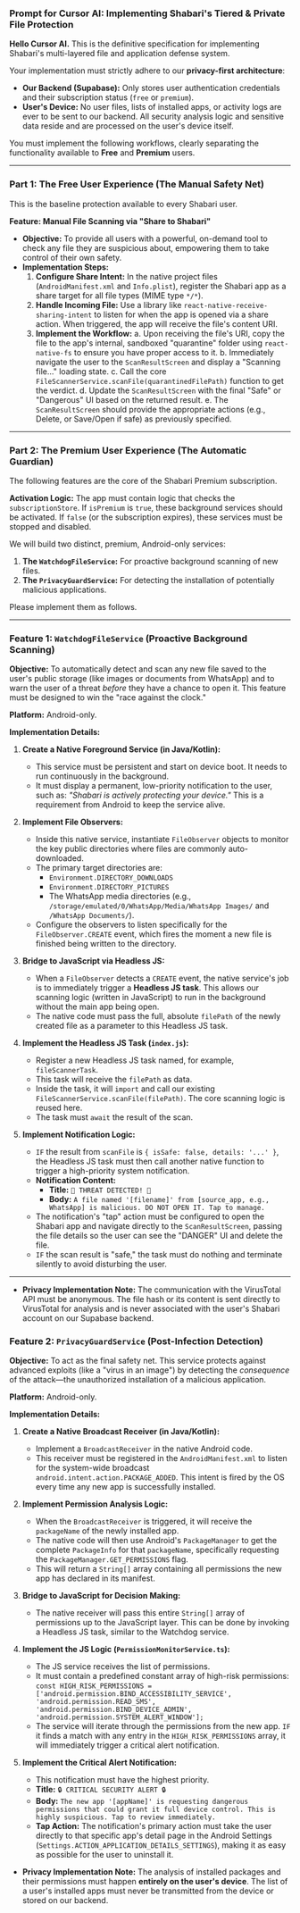 
### **Prompt for Cursor AI: Implementing Shabari's Tiered & Private File Protection**

**Hello Cursor AI.** This is the definitive specification for implementing Shabari's multi-layered file and application defense system.

Your implementation must strictly adhere to our **privacy-first architecture**:
* **Our Backend (Supabase):** Only stores user authentication credentials and their subscription status (`free` or `premium`).
* **User's Device:** No user files, lists of installed apps, or activity logs are ever to be sent to our backend. All security analysis logic and sensitive data reside and are processed on the user's device itself.

You must implement the following workflows, clearly separating the functionality available to **Free** and **Premium** users.

---

### **Part 1: The Free User Experience (The Manual Safety Net)**

This is the baseline protection available to every Shabari user.

**Feature: Manual File Scanning via "Share to Shabari"**

* **Objective:** To provide all users with a powerful, on-demand tool to check any file they are suspicious about, empowering them to take control of their own safety.
* **Implementation Steps:**
    1.  **Configure Share Intent:** In the native project files (`AndroidManifest.xml` and `Info.plist`), register the Shabari app as a share target for all file types (MIME type `*/*`).
    2.  **Handle Incoming File:** Use a library like `react-native-receive-sharing-intent` to listen for when the app is opened via a share action. When triggered, the app will receive the file's content URI.
    3.  **Implement the Workflow:**
        a.  Upon receiving the file's URI, copy the file to the app's internal, sandboxed "quarantine" folder using `react-native-fs` to ensure you have proper access to it.
        b.  Immediately navigate the user to the `ScanResultScreen` and display a "Scanning file..." loading state.
        c.  Call the core `FileScannerService.scanFile(quarantinedFilePath)` function to get the verdict.
        d.  Update the `ScanResultScreen` with the final "Safe" or "Dangerous" UI based on the returned result.
        e.  The `ScanResultScreen` should provide the appropriate actions (e.g., Delete, or Save/Open if safe) as previously specified.

---

### **Part 2: The Premium User Experience (The Automatic Guardian)**

The following features are the core of the Shabari Premium subscription.

**Activation Logic:** The app must contain logic that checks the `subscriptionStore`. If `isPremium` is `true`, these background services should be activated. If `false` (or the subscription expires), these services must be stopped and disabled.


We will build two distinct, premium, Android-only services:
1.  **The `WatchdogFileService`:** For proactive background scanning of new files.
2.  **The `PrivacyGuardService`:** For detecting the installation of potentially malicious applications.

Please implement them as follows.

---

### **Feature 1: `WatchdogFileService` (Proactive Background Scanning)**

**Objective:** To automatically detect and scan any new file saved to the user's public storage (like images or documents from WhatsApp) and to warn the user of a threat *before* they have a chance to open it. This feature must be designed to win the "race against the clock."

**Platform:** Android-only.

**Implementation Details:**

1.  **Create a Native Foreground Service (in Java/Kotlin):**
    * This service must be persistent and start on device boot. It needs to run continuously in the background.
    * It must display a permanent, low-priority notification to the user, such as: *"Shabari is actively protecting your device."* This is a requirement from Android to keep the service alive.

2.  **Implement File Observers:**
    * Inside this native service, instantiate `FileObserver` objects to monitor the key public directories where files are commonly auto-downloaded.
    * The primary target directories are:
        * `Environment.DIRECTORY_DOWNLOADS`
        * `Environment.DIRECTORY_PICTURES`
        * The WhatsApp media directories (e.g., `/storage/emulated/0/WhatsApp/Media/WhatsApp Images/` and `/WhatsApp Documents/`).
    * Configure the observers to listen specifically for the `FileObserver.CREATE` event, which fires the moment a new file is finished being written to the directory.

3.  **Bridge to JavaScript via Headless JS:**
    * When a `FileObserver` detects a `CREATE` event, the native service's job is to immediately trigger a **Headless JS task**. This allows our scanning logic (written in JavaScript) to run in the background without the main app being open.
    * The native code must pass the full, absolute `filePath` of the newly created file as a parameter to this Headless JS task.

4.  **Implement the Headless JS Task (`index.js`):**
    * Register a new Headless JS task named, for example, `fileScannerTask`.
    * This task will receive the `filePath` as data.
    * Inside the task, it will `import` and call our existing `FileScannerService.scanFile(filePath)`. The core scanning logic is reused here.
    * The task must `await` the result of the scan.

5.  **Implement Notification Logic:**
    * `IF` the result from `scanFile` is `{ isSafe: false, details: '...' }`, the Headless JS task must then call another native function to trigger a high-priority system notification.
    * **Notification Content:**
        * **Title:** `🚨 THREAT DETECTED! 🚨`
        * **Body:** `A file named '[filename]' from [source_app, e.g., WhatsApp] is malicious. DO NOT OPEN IT. Tap to manage.`
    * The notification's "tap" action must be configured to open the Shabari app and navigate directly to the `ScanResultScreen`, passing the file details so the user can see the "DANGER" UI and delete the file.
    * `IF` the scan result is "safe," the task must do nothing and terminate silently to avoid disturbing the user.

---


* **Privacy Implementation Note:** The communication with the VirusTotal API must be anonymous. The file hash or its content is sent directly to VirusTotal for analysis and is never associated with the user's Shabari account on our Supabase backend.

### **Feature 2: `PrivacyGuardService` (Post-Infection Detection)**

**Objective:** To act as the final safety net. This service protects against advanced exploits (like a "virus in an image") by detecting the *consequence* of the attack—the unauthorized installation of a malicious application.

**Platform:** Android-only.

**Implementation Details:**

1.  **Create a Native Broadcast Receiver (in Java/Kotlin):**
    * Implement a `BroadcastReceiver` in the native Android code.
    * This receiver must be registered in the `AndroidManifest.xml` to listen for the system-wide broadcast `android.intent.action.PACKAGE_ADDED`. This intent is fired by the OS every time any new app is successfully installed.

2.  **Implement Permission Analysis Logic:**
    * When the `BroadcastReceiver` is triggered, it will receive the `packageName` of the newly installed app.
    * The native code will then use Android's `PackageManager` to get the complete `PackageInfo` for that `packageName`, specifically requesting the `PackageManager.GET_PERMISSIONS` flag.
    * This will return a `String[]` array containing all permissions the new app has declared in its manifest.

3.  **Bridge to JavaScript for Decision Making:**
    * The native receiver will pass this entire `String[]` array of permissions up to the JavaScript layer. This can be done by invoking a Headless JS task, similar to the Watchdog service.

4.  **Implement the JS Logic (`PermissionMonitorService.ts`):**
    * The JS service receives the list of permissions.
    * It must contain a predefined constant array of high-risk permissions:
      `const HIGH_RISK_PERMISSIONS = ['android.permission.BIND_ACCESSIBILITY_SERVICE', 'android.permission.READ_SMS', 'android.permission.BIND_DEVICE_ADMIN', 'android.permission.SYSTEM_ALERT_WINDOW'];`
    * The service will iterate through the permissions from the new app. `IF` it finds a match with any entry in the `HIGH_RISK_PERMISSIONS` array, it will immediately trigger a critical alert notification.

5.  **Implement the Critical Alert Notification:**
    * This notification must have the highest priority.
    * **Title:** `🔒 CRITICAL SECURITY ALERT 🔒`
    * **Body:** `The new app '[appName]' is requesting dangerous permissions that could grant it full device control. This is highly suspicious. Tap to review immediately.`
    * **Tap Action:** The notification's primary action must take the user directly to that specific app's detail page in the Android Settings (`Settings.ACTION_APPLICATION_DETAILS_SETTINGS`), making it as easy as possible for the user to uninstall it.
* **Privacy Implementation Note:** The analysis of installed packages and their permissions must happen **entirely on the user's device**. The list of a user's installed apps must never be transmitted from the device or stored on our backend.









